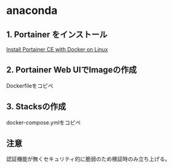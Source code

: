 # anaconda

## 1. Portainer をインストール

[Install Portainer CE with Docker on Linux](https://docs.portainer.io/start/install-ce/server/docker/linux)

## 2. Portainer Web UIでImageの作成

Dockerfileをコピペ

## 3. Stacksの作成

docker-compose.ymlをコピペ

## 注意

認証機能が無くセキュリティ的に脆弱のため検証時のみ立ち上げる。
